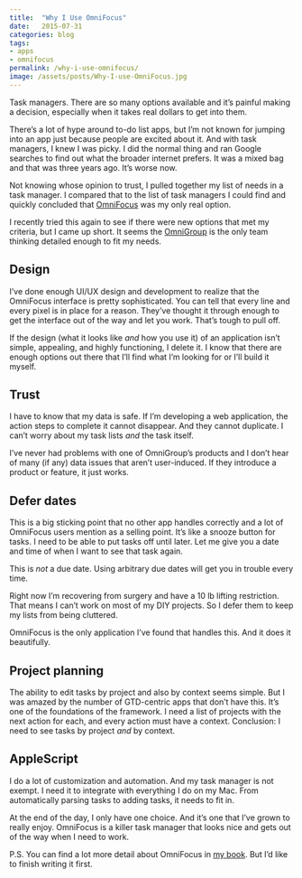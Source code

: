 ```yaml
---
title:  "Why I Use OmniFocus"
date:   2015-07-31
categories: blog
tags:
- apps
- omnifocus
permalink: /why-i-use-omnifocus/
image: /assets/posts/Why-I-use-OmniFocus.jpg
---
```


Task managers. There are so many options available and it’s painful making a decision, especially when it takes real dollars to get into them.

<!--more-->

There’s a lot of hype around to-do list apps, but I’m not known for jumping into an app just because people are excited about it. And with task managers, I knew I was picky. I did the normal thing and ran Google searches to find out what the broader internet prefers. It was a mixed bag and that was three years ago. It’s worse now.

Not knowing whose opinion to trust, I pulled together my list of needs in a task manager. I compared that to the list of task managers I could find and quickly concluded that [OmniFocus](http://joebuhlig.com/tag/omnifocus/) was my only real option.

I recently tried this again to see if there were new options that met my criteria, but I came up short. It seems the [OmniGroup](https://www.omnigroup.com/) is the only team thinking detailed enough to fit my needs.

## [<span></span>](#design)Design

I’ve done enough UI/UX design and development to realize that the OmniFocus interface is pretty sophisticated. You can tell that every line and every pixel is in place for a reason. They’ve thought it through enough to get the interface out of the way and let you work. That’s tough to pull off.

If the design (what it looks like _and_ how you use it) of an application isn’t simple, appealing, and highly functioning, I delete it. I know that there are enough options out there that I’ll find what I’m looking for or I’ll build it myself.

## [<span></span>](#trust)Trust

I have to know that my data is safe. If I’m developing a web application, the action steps to complete it cannot disappear. And they cannot duplicate. I can’t worry about my task lists _and_ the task itself.

I’ve never had problems with one of OmniGroup’s products and I don’t hear of many (if any) data issues that aren’t user-induced. If they introduce a product or feature, it just works.

## [<span></span>](#defer-dates)Defer dates

This is a big sticking point that no other app handles correctly and a lot of OmniFocus users mention as a selling point. It’s like a snooze button for tasks. I need to be able to put tasks off until later. Let me give you a date and time of when I want to see that task again.

This is _not_ a due date. Using arbitrary due dates will get you in trouble every time.

Right now I’m recovering from surgery and have a 10 lb lifting restriction. That means I can’t work on most of my DIY projects. So I defer them to keep my lists from being cluttered.

OmniFocus is the only application I’ve found that handles this. And it does it beautifully.

## [<span></span>](#project-planning)Project planning

The ability to edit tasks by project and also by context seems simple. But I was amazed by the number of GTD-centric apps that don’t have this. It’s one of the foundations of the framework. I need a list of projects with the next action for each, and every action must have a context. Conclusion: I need to see tasks by project _and_ by context.

## [<span></span>](#applescript)AppleScript

I do a lot of customization and automation. And my task manager is not exempt. I need it to integrate with everything I do on my Mac. From automatically parsing tasks to adding tasks, it needs to fit in.

At the end of the day, I only have one choice. And it’s one that I’ve grown to really enjoy. OmniFocus is a killer task manager that looks nice and gets out of the way when I need to work.

P.S. You can find a lot more detail about OmniFocus in [my book](http://joebuhlig.com/omnifocus/). But I’d like to finish writing it first.